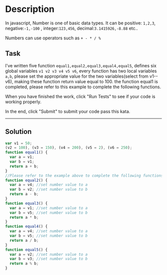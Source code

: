 # Description

In javascript, Number is one of basic data types. It can be positive: `1,2,3`, negative:`-1,-100` , integer:`123,456`, decimal:`3.1415926,-8.88` etc..

Numbers can use operators such as `+ - * / %`

## Task

I've written five function `equal1,equal2,equal3,equal4,equal5`, defines six global variables `v1 v2 v3 v4 v5 v6`, every function has two local variables `a,b`, please set the appropriate value for the two variables(select from v1--v6), making these function return value equal to 100. the function equal1 is completed, please refer to this example to complete the following functions.

When you have finished the work, click "Run Tests" to see if your code is working properly.

In the end, click "Submit" to submit your code pass this kata.

---

## Solution

```js
var v1 = 50;
(v2 = 100), (v3 = 150), (v4 = 200), (v5 = 2), (v6 = 250);
function equal1() {
  var a = v1;
  var b = v1;
  return a + b;
}
//Please refer to the example above to complete the following functions
function equal2() {
  var a = v4; //set number value to a
  var b = v2; //set number value to b
  return a - b;
}
function equal3() {
  var a = v1; //set number value to a
  var b = v5; //set number value to b
  return a * b;
}
function equal4() {
  var a = v4; //set number value to a
  var b = v5; //set number value to b
  return a / b;
}
function equal5() {
  var a = v2; //set number value to a
  var b = v3; //set number value to b
  return a % b;
}
```
